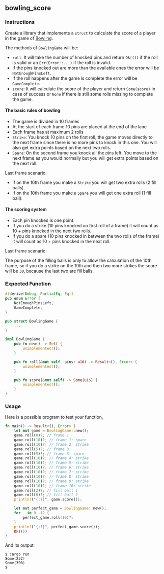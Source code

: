 ## bowling_score

### Instructions

Create a library that implements a `struct` to calculate the score of a player in the game of [Bowling](https://en.wikipedia.org/wiki/Bowling).

The methods of `BowlingGame` will be:

- `roll`: It will take the number of knocked pins and return `Ok(())` if the roll is valid or an `Err(Error::...)` if the roll is invalid.
- If the pins knocked out are more than the available ones the error will be `NotEnoughPinsLeft`.
- If the roll happens after the game is complete the error will be `GameComplete`.
- `score`: It will calculate the score of the player and return `Some(score)` in case of success or `None` if there is still some rolls missing to complete the game.

#### The basic rules of bowling

- The game is divided in 10 frames
- At the start of each frame 10 pins are placed at the end of the lane
- Each frame has at maximum 2 rolls
- `Strike`: You knock 10 pins on the first roll, the game moves directly to the next frame since there is no more pins to knock in this one. You will also get extra points based on the next two rolls.
- `Spare`: On the second frame you knock all the pins left. You move to the next frame as you would normally but you will get extra points based on the next roll.

Last frame scenario:

- If on the 10th frame you make a `Strike` you will get two extra rolls (2 fill balls).
- If on the 10th frame you make a `Spare` you will get one extra roll (1 fill ball).

#### The scoring system

- Each pin knocked is one point.
- If you do a strike (10 pins knocked on first roll of a frame) it will count as 10 + pins knocked in the next two rolls.
- If you do a spare (10 pins knocked in between the two rolls of the frame) it will count as 10 + pins knocked in the next roll.

Last frame scenario:

The purpose of the filling balls is only to allow the calculation of the 10th frame, so if you do a strike on the 10th and then two more strikes the score will be `30`, because the last two are fill balls.

> 

### Expected Function

```rust
#[derive(Debug, PartialEq, Eq)]
pub enum Error {
    NotEnoughPinsLeft,
    GameComplete,
}

pub struct BowlingGame {
    ...
}

impl BowlingGame {
    pub fn new() -> Self {
        unimplemented!();
    }

    pub fn roll(&mut self, pins: u16) -> Result<(), Error> {
        unimplemented!();
    }

    pub fn score(&mut self) -> Some(u16) {
        unimplemented!();
    }
}
```

### Usage

Here is a possible program to test your function,

```rust
fn main() -> Result<(), Error> {
    let mut game = BowlingGame::new();
    game.roll(0)?; // frame 1
    game.roll(10)?; // frame 1: spare
    game.roll(10)?; // frame 2: strike
    game.roll(5)?; // frame 3
    game.roll(5)?; // frame 3: spare
    game.roll(10)?; // frame 4: strike
    game.roll(10)?; // frame 5: strike
    game.roll(10)?; // frame 6: strike
    game.roll(10)?; // frame 7: strike
    game.roll(10)?; // frame 8: strike
    game.roll(10)?; // frame 9: strike
    game.roll(10)?; // frame 10: strike
    game.roll(2)?; // fill ball 1
    game.roll(8)?; // fill ball 2
    println!("{:?}", game.score());

    let mut perfect_game = BowlingGame::new();
    for _ in 0..12 {
        perfect_game.roll(10)?;
    }
    println!("{:?}", perfect_game.score());
    Ok(())
}
```

And its output:

```console
$ cargo run
Some(252)
Some(300)
$
```
